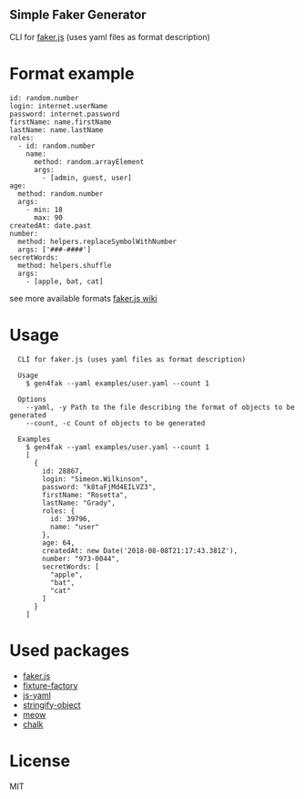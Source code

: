 Simple Faker Generator
--
CLI for [faker.js](https://github.com/marak/Faker.js) (uses yaml files as format description)

# Format example
```
id: random.number
login: internet.userName
password: internet.password
firstName: name.firstName
lastName: name.lastName
roles:
  - id: random.number
    name:
      method: random.arrayElement
      args:
        - [admin, guest, user]
age:
  method: random.number
  args:
    - min: 18
      max: 90
createdAt: date.past
number:
  method: helpers.replaceSymbolWithNumber
  args: ['###-####']
secretWords:
  method: helpers.shuffle
  args:
    - [apple, bat, cat]
``` 

see more available formats [faker.js wiki](https://github.com/Marak/faker.js/wiki/Address)


# Usage
```
  CLI for faker.js (uses yaml files as format description)

  Usage
    $ gen4fak --yaml examples/user.yaml --count 1

  Options
    --yaml, -y Path to the file describing the format of objects to be generated
    --count, -c Count of objects to be generated

  Examples
    $ gen4fak --yaml examples/user.yaml --count 1
    [
      {
        id: 28867,
        login: "Simeon.Wilkinson",
        password: "k8taFjMd4EILVZ3",
        firstName: "Rosetta",
        lastName: "Grady",
        roles: {
          id: 39796,
          name: "user"
        },
        age: 64,
        createdAt: new Date('2018-08-08T21:17:43.381Z'),
        number: "973-0044",
        secretWords: [
          "apple",
          "bat",
          "cat"
        ]
      }
    ]
```

# Used packages

- [faker.js](https://github.com/marak/Faker.js)
- [fixture-factory](https://github.com/peterKaleta/fixture-factory)
- [js-yaml](https://github.com/nodeca/js-yaml)
- [stringify-object](https://github.com/yeoman/stringify-object)
- [meow](https://github.com/sindresorhus/meow)
- [chalk](https://github.com/chalk/chalk)

# License

MIT
